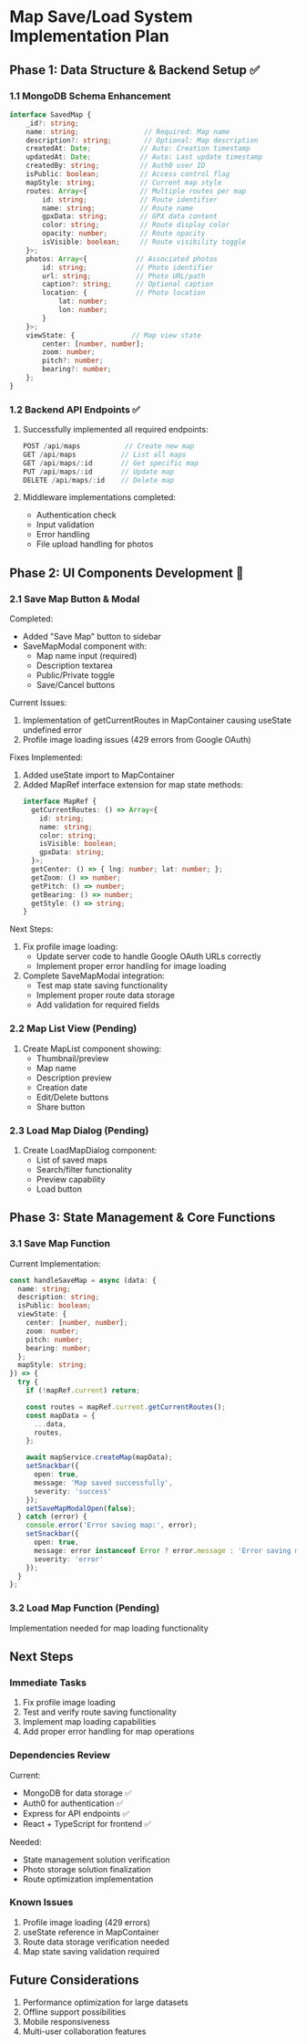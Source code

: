 # Map Save/Load System Implementation Plan

## Phase 1: Data Structure & Backend Setup ✅

### 1.1 MongoDB Schema Enhancement
```typescript
interface SavedMap {
    _id?: string;
    name: string;                // Required: Map name
    description?: string;        // Optional: Map description
    createdAt: Date;            // Auto: Creation timestamp
    updatedAt: Date;            // Auto: Last update timestamp
    createdBy: string;          // Auth0 user ID
    isPublic: boolean;          // Access control flag
    mapStyle: string;           // Current map style
    routes: Array<{             // Multiple routes per map
        id: string;             // Route identifier
        name: string;           // Route name
        gpxData: string;        // GPX data content
        color: string;          // Route display color
        opacity: number;        // Route opacity
        isVisible: boolean;     // Route visibility toggle
    }>;
    photos: Array<{            // Associated photos
        id: string;            // Photo identifier
        url: string;           // Photo URL/path
        caption?: string;      // Optional caption
        location: {            // Photo location
            lat: number;
            lon: number;
        }
    }>;
    viewState: {              // Map view state
        center: [number, number];
        zoom: number;
        pitch?: number;
        bearing?: number;
    };
}
```

### 1.2 Backend API Endpoints ✅
1. Successfully implemented all required endpoints:
   ```javascript
   POST /api/maps           // Create new map
   GET /api/maps           // List all maps
   GET /api/maps/:id       // Get specific map
   PUT /api/maps/:id       // Update map
   DELETE /api/maps/:id    // Delete map
   ```

2. Middleware implementations completed:
   - Authentication check
   - Input validation
   - Error handling
   - File upload handling for photos

## Phase 2: UI Components Development 🔄

### 2.1 Save Map Button & Modal
Completed:
- Added "Save Map" button to sidebar
- SaveMapModal component with:
  - Map name input (required)
  - Description textarea
  - Public/Private toggle
  - Save/Cancel buttons

Current Issues:
1. Implementation of getCurrentRoutes in MapContainer causing useState undefined error
2. Profile image loading issues (429 errors from Google OAuth)

Fixes Implemented:
1. Added useState import to MapContainer
2. Added MapRef interface extension for map state methods:
   ```typescript
   interface MapRef {
     getCurrentRoutes: () => Array<{
       id: string;
       name: string;
       color: string;
       isVisible: boolean;
       gpxData: string;
     }>;
     getCenter: () => { lng: number; lat: number; };
     getZoom: () => number;
     getPitch: () => number;
     getBearing: () => number;
     getStyle: () => string;
   }
   ```

Next Steps:
1. Fix profile image loading:
   - Update server code to handle Google OAuth URLs correctly
   - Implement proper error handling for image loading
2. Complete SaveMapModal integration:
   - Test map state saving functionality
   - Implement proper route data storage
   - Add validation for required fields

### 2.2 Map List View (Pending)
1. Create MapList component showing:
   - Thumbnail/preview
   - Map name
   - Description preview
   - Creation date
   - Edit/Delete buttons
   - Share button

### 2.3 Load Map Dialog (Pending)
1. Create LoadMapDialog component:
   - List of saved maps
   - Search/filter functionality
   - Preview capability
   - Load button

## Phase 3: State Management & Core Functions

### 3.1 Save Map Function
Current Implementation:
```typescript
const handleSaveMap = async (data: {
  name: string;
  description: string;
  isPublic: boolean;
  viewState: {
    center: [number, number];
    zoom: number;
    pitch: number;
    bearing: number;
  };
  mapStyle: string;
}) => {
  try {
    if (!mapRef.current) return;

    const routes = mapRef.current.getCurrentRoutes();
    const mapData = {
      ...data,
      routes,
    };

    await mapService.createMap(mapData);
    setSnackbar({
      open: true,
      message: 'Map saved successfully',
      severity: 'success'
    });
    setSaveMapModalOpen(false);
  } catch (error) {
    console.error('Error saving map:', error);
    setSnackbar({
      open: true,
      message: error instanceof Error ? error.message : 'Error saving map',
      severity: 'error'
    });
  }
};
```

### 3.2 Load Map Function (Pending)
Implementation needed for map loading functionality

## Next Steps

### Immediate Tasks
1. Fix profile image loading
2. Test and verify route saving functionality
3. Implement map loading capabilities
4. Add proper error handling for map operations

### Dependencies Review
Current:
- MongoDB for data storage ✅
- Auth0 for authentication ✅
- Express for API endpoints ✅
- React + TypeScript for frontend ✅

Needed:
- State management solution verification
- Photo storage solution finalization
- Route optimization implementation

### Known Issues
1. Profile image loading (429 errors)
2. useState reference in MapContainer
3. Route data storage verification needed
4. Map state saving validation required

## Future Considerations
1. Performance optimization for large datasets
2. Offline support possibilities
3. Mobile responsiveness
4. Multi-user collaboration features